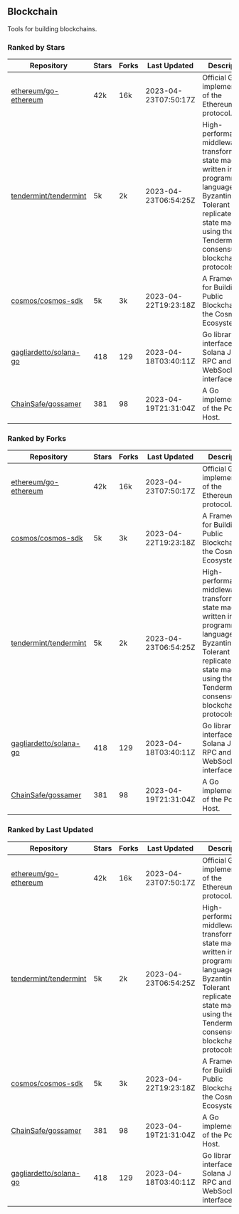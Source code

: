 ## Blockchain

Tools for building blockchains.

### Ranked by Stars

| Repository | Stars | Forks | Last Updated | Description | 
|------------|-------|-------|--------------|-------------|
| [ethereum/go-ethereum](https://github.com/ethereum/go-ethereum) | 42k | 16k | 2023-04-23T07:50:17Z |  Official Go implementation of the Ethereum protocol. |
| [tendermint/tendermint](https://github.com/tendermint/tendermint) | 5k | 2k | 2023-04-23T06:54:25Z |  High-performance middleware for transforming a state machine written in any programming language into a Byzantine Fault Tolerant replicated state machine using the Tendermint consensus and blockchain protocols. |
| [cosmos/cosmos-sdk](https://github.com/cosmos/cosmos-sdk) | 5k | 3k | 2023-04-22T19:23:18Z |  A Framework for Building Public Blockchains in the Cosmos Ecosystem. |
| [gagliardetto/solana-go](https://github.com/gagliardetto/solana-go) | 418 | 129 | 2023-04-18T03:40:11Z |  Go library to interface with Solana JSON RPC and WebSocket interfaces. |
| [ChainSafe/gossamer](https://github.com/ChainSafe/gossamer) | 381 | 98 | 2023-04-19T21:31:04Z |  A Go implementation of the Polkadot Host. |

### Ranked by Forks

| Repository | Stars | Forks | Last Updated | Description | 
|------------|-------|-------|--------------|-------------|
| [ethereum/go-ethereum](https://github.com/ethereum/go-ethereum) | 42k | 16k | 2023-04-23T07:50:17Z |  Official Go implementation of the Ethereum protocol. |
| [cosmos/cosmos-sdk](https://github.com/cosmos/cosmos-sdk) | 5k | 3k | 2023-04-22T19:23:18Z |  A Framework for Building Public Blockchains in the Cosmos Ecosystem. |
| [tendermint/tendermint](https://github.com/tendermint/tendermint) | 5k | 2k | 2023-04-23T06:54:25Z |  High-performance middleware for transforming a state machine written in any programming language into a Byzantine Fault Tolerant replicated state machine using the Tendermint consensus and blockchain protocols. |
| [gagliardetto/solana-go](https://github.com/gagliardetto/solana-go) | 418 | 129 | 2023-04-18T03:40:11Z |  Go library to interface with Solana JSON RPC and WebSocket interfaces. |
| [ChainSafe/gossamer](https://github.com/ChainSafe/gossamer) | 381 | 98 | 2023-04-19T21:31:04Z |  A Go implementation of the Polkadot Host. |

### Ranked by Last Updated

| Repository | Stars | Forks | Last Updated | Description | 
|------------|-------|-------|--------------|-------------|
| [ethereum/go-ethereum](https://github.com/ethereum/go-ethereum) | 42k | 16k | 2023-04-23T07:50:17Z |  Official Go implementation of the Ethereum protocol. |
| [tendermint/tendermint](https://github.com/tendermint/tendermint) | 5k | 2k | 2023-04-23T06:54:25Z |  High-performance middleware for transforming a state machine written in any programming language into a Byzantine Fault Tolerant replicated state machine using the Tendermint consensus and blockchain protocols. |
| [cosmos/cosmos-sdk](https://github.com/cosmos/cosmos-sdk) | 5k | 3k | 2023-04-22T19:23:18Z |  A Framework for Building Public Blockchains in the Cosmos Ecosystem. |
| [ChainSafe/gossamer](https://github.com/ChainSafe/gossamer) | 381 | 98 | 2023-04-19T21:31:04Z |  A Go implementation of the Polkadot Host. |
| [gagliardetto/solana-go](https://github.com/gagliardetto/solana-go) | 418 | 129 | 2023-04-18T03:40:11Z |  Go library to interface with Solana JSON RPC and WebSocket interfaces. |

